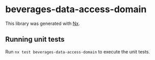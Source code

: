 # beverages-data-access-domain

This library was generated with [Nx](https://nx.dev).

## Running unit tests

Run `nx test beverages-data-access-domain` to execute the unit tests.
